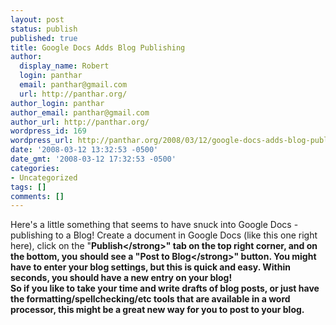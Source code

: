 ```yaml
---
layout: post
status: publish
published: true
title: Google Docs Adds Blog Publishing
author:
  display_name: Robert
  login: panthar
  email: panthar@gmail.com
  url: http://panthar.org/
author_login: panthar
author_email: panthar@gmail.com
author_url: http://panthar.org/
wordpress_id: 169
wordpress_url: http://panthar.org/2008/03/12/google-docs-adds-blog-publishing/
date: '2008-03-12 13:32:53 -0500'
date_gmt: '2008-03-12 17:32:53 -0500'
categories:
- Uncategorized
tags: []
comments: []
---
```

<p>Here's a little something that seems to have snuck into Google Docs - publishing to a Blog!  Create a document in Google Docs (like this one right here), click on the "<strong>Publish<&#47;strong>" tab on the top right corner, and on the bottom, you should see a "<strong>Post to Blog<&#47;strong>" button. You might have to enter your blog settings, but this is quick and easy. Within seconds, you should have a new entry on your blog!<br />
So if you like to take your time and write drafts of blog posts, or just have the formatting&#47;spellchecking&#47;etc tools that are available in a word processor, this might be a great new way for you to post to your blog.</p>
